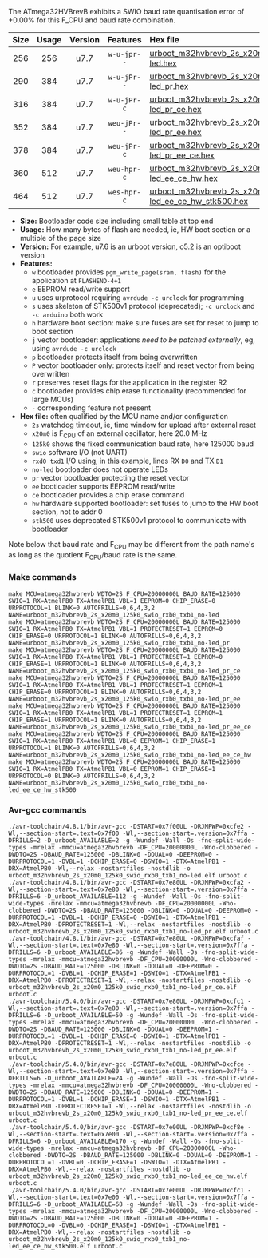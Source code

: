 The ATmega32HVBrevB exhibits a SWIO baud rate quantisation error of +0.00% for this F_CPU and baud rate combination.

|Size|Usage|Version|Features|Hex file|
|:-:|:-:|:-:|:-:|:--|
|256|256|u7.7|`w-u-jpr--`|[urboot_m32hvbrevb_2s_x20m0_125k0_swio_rxb0_txb1_no-led.hex](https://raw.githubusercontent.com/stefanrueger/urboot.hex/main/mcus/atmega32hvbrevb/watchdog_2_s/external_oscillator/20m000000_hz/+125k0_baud/swio_rxb0_txb1/no-led/urboot_m32hvbrevb_2s_x20m0_125k0_swio_rxb0_txb1_no-led.hex)|
|290|384|u7.7|`w-u-jPr--`|[urboot_m32hvbrevb_2s_x20m0_125k0_swio_rxb0_txb1_no-led_pr.hex](https://raw.githubusercontent.com/stefanrueger/urboot.hex/main/mcus/atmega32hvbrevb/watchdog_2_s/external_oscillator/20m000000_hz/+125k0_baud/swio_rxb0_txb1/no-led/urboot_m32hvbrevb_2s_x20m0_125k0_swio_rxb0_txb1_no-led_pr.hex)|
|316|384|u7.7|`w-u-jPr-c`|[urboot_m32hvbrevb_2s_x20m0_125k0_swio_rxb0_txb1_no-led_pr_ce.hex](https://raw.githubusercontent.com/stefanrueger/urboot.hex/main/mcus/atmega32hvbrevb/watchdog_2_s/external_oscillator/20m000000_hz/+125k0_baud/swio_rxb0_txb1/no-led/urboot_m32hvbrevb_2s_x20m0_125k0_swio_rxb0_txb1_no-led_pr_ce.hex)|
|352|384|u7.7|`weu-jPr--`|[urboot_m32hvbrevb_2s_x20m0_125k0_swio_rxb0_txb1_no-led_pr_ee.hex](https://raw.githubusercontent.com/stefanrueger/urboot.hex/main/mcus/atmega32hvbrevb/watchdog_2_s/external_oscillator/20m000000_hz/+125k0_baud/swio_rxb0_txb1/no-led/urboot_m32hvbrevb_2s_x20m0_125k0_swio_rxb0_txb1_no-led_pr_ee.hex)|
|378|384|u7.7|`weu-jPr-c`|[urboot_m32hvbrevb_2s_x20m0_125k0_swio_rxb0_txb1_no-led_pr_ee_ce.hex](https://raw.githubusercontent.com/stefanrueger/urboot.hex/main/mcus/atmega32hvbrevb/watchdog_2_s/external_oscillator/20m000000_hz/+125k0_baud/swio_rxb0_txb1/no-led/urboot_m32hvbrevb_2s_x20m0_125k0_swio_rxb0_txb1_no-led_pr_ee_ce.hex)|
|360|512|u7.7|`weu-hpr-c`|[urboot_m32hvbrevb_2s_x20m0_125k0_swio_rxb0_txb1_no-led_ee_ce_hw.hex](https://raw.githubusercontent.com/stefanrueger/urboot.hex/main/mcus/atmega32hvbrevb/watchdog_2_s/external_oscillator/20m000000_hz/+125k0_baud/swio_rxb0_txb1/no-led/urboot_m32hvbrevb_2s_x20m0_125k0_swio_rxb0_txb1_no-led_ee_ce_hw.hex)|
|464|512|u7.7|`wes-hpr-c`|[urboot_m32hvbrevb_2s_x20m0_125k0_swio_rxb0_txb1_no-led_ee_ce_hw_stk500.hex](https://raw.githubusercontent.com/stefanrueger/urboot.hex/main/mcus/atmega32hvbrevb/watchdog_2_s/external_oscillator/20m000000_hz/+125k0_baud/swio_rxb0_txb1/no-led/urboot_m32hvbrevb_2s_x20m0_125k0_swio_rxb0_txb1_no-led_ee_ce_hw_stk500.hex)|

- **Size:** Bootloader code size including small table at top end
- **Usage:** How many bytes of flash are needed, ie, HW boot section or a multiple of the page size
- **Version:** For example, u7.6 is an urboot version, o5.2 is an optiboot version
- **Features:**
  + `w` bootloader provides `pgm_write_page(sram, flash)` for the application at `FLASHEND-4+1`
  + `e` EEPROM read/write support
  + `u` uses urprotocol requiring `avrdude -c urclock` for programming
  + `s` uses skeleton of STK500v1 protocol (deprecated); `-c urclock` and `-c arduino` both work
  + `h` hardware boot section: make sure fuses are set for reset to jump to boot section
  + `j` vector bootloader: applications *need to be patched externally*, eg, using `avrdude -c urclock`
  + `p` bootloader protects itself from being overwritten
  + `P` vector bootloader only: protects itself and reset vector from being overwritten
  + `r` preserves reset flags for the application in the register R2
  + `c` bootloader provides chip erase functionality (recommended for large MCUs)
  + `-` corresponding feature not present
- **Hex file:** often qualified by the MCU name and/or configuration
  + `2s` watchdog timeout, ie, time window for upload after external reset
  + `x20m0` is F<sub>CPU</sub> of an external oscillator, here 20.0 MHz
  + `125k0` shows the fixed communication baud rate, here 125000 baud
  + `swio` software I/O (not UART)
  + `rxd0 txd1` I/O using, in this example, lines RX `D0` and TX `D1`
  + `no-led` bootloader does not operate LEDs
  + `pr` vector bootloader protecting the reset vector
  + `ee` bootloader supports EEPROM read/write
  + `ce` bootloader provides a chip erase command
  + `hw` hardware supported bootloader: set fuses to jump to the HW boot section, not to addr 0
  + `stk500` uses deprecated STK500v1 protocol to communicate with bootloader


Note below that baud rate and F<sub>CPU</sub> may be different from the path name's as long as the quotient F<sub>CPU</sub>/baud rate is the same.

### Make commands
```
make MCU=atmega32hvbrevb WDTO=2S F_CPU=20000000L BAUD_RATE=125000 SWIO=1 RX=AtmelPB0 TX=AtmelPB1 VBL=1 EEPROM=0 CHIP_ERASE=0 URPROTOCOL=1 BLINK=0 AUTOFRILLS=0,6,4,3,2 NAME=urboot_m32hvbrevb_2s_x20m0_125k0_swio_rxb0_txb1_no-led
make MCU=atmega32hvbrevb WDTO=2S F_CPU=20000000L BAUD_RATE=125000 SWIO=1 RX=AtmelPB0 TX=AtmelPB1 VBL=1 PROTECTRESET=1 EEPROM=0 CHIP_ERASE=0 URPROTOCOL=1 BLINK=0 AUTOFRILLS=0,6,4,3,2 NAME=urboot_m32hvbrevb_2s_x20m0_125k0_swio_rxb0_txb1_no-led_pr
make MCU=atmega32hvbrevb WDTO=2S F_CPU=20000000L BAUD_RATE=125000 SWIO=1 RX=AtmelPB0 TX=AtmelPB1 VBL=1 PROTECTRESET=1 EEPROM=0 CHIP_ERASE=1 URPROTOCOL=1 BLINK=0 AUTOFRILLS=0,6,4,3,2 NAME=urboot_m32hvbrevb_2s_x20m0_125k0_swio_rxb0_txb1_no-led_pr_ce
make MCU=atmega32hvbrevb WDTO=2S F_CPU=20000000L BAUD_RATE=125000 SWIO=1 RX=AtmelPB0 TX=AtmelPB1 VBL=1 PROTECTRESET=1 EEPROM=1 CHIP_ERASE=0 URPROTOCOL=1 BLINK=0 AUTOFRILLS=0,6,4,3,2 NAME=urboot_m32hvbrevb_2s_x20m0_125k0_swio_rxb0_txb1_no-led_pr_ee
make MCU=atmega32hvbrevb WDTO=2S F_CPU=20000000L BAUD_RATE=125000 SWIO=1 RX=AtmelPB0 TX=AtmelPB1 VBL=1 PROTECTRESET=1 EEPROM=1 CHIP_ERASE=1 URPROTOCOL=1 BLINK=0 AUTOFRILLS=0,6,4,3,2 NAME=urboot_m32hvbrevb_2s_x20m0_125k0_swio_rxb0_txb1_no-led_pr_ee_ce
make MCU=atmega32hvbrevb WDTO=2S F_CPU=20000000L BAUD_RATE=125000 SWIO=1 RX=AtmelPB0 TX=AtmelPB1 VBL=0 EEPROM=1 CHIP_ERASE=1 URPROTOCOL=1 BLINK=0 AUTOFRILLS=0,6,4,3,2 NAME=urboot_m32hvbrevb_2s_x20m0_125k0_swio_rxb0_txb1_no-led_ee_ce_hw
make MCU=atmega32hvbrevb WDTO=2S F_CPU=20000000L BAUD_RATE=125000 SWIO=1 RX=AtmelPB0 TX=AtmelPB1 VBL=0 EEPROM=1 CHIP_ERASE=1 URPROTOCOL=0 BLINK=0 AUTOFRILLS=0,6,4,3,2 NAME=urboot_m32hvbrevb_2s_x20m0_125k0_swio_rxb0_txb1_no-led_ee_ce_hw_stk500
```

### Avr-gcc commands
```
./avr-toolchain/4.8.1/bin/avr-gcc -DSTART=0x7f00UL -DRJMPWP=0xcfe2 -Wl,--section-start=.text=0x7f00 -Wl,--section-start=.version=0x7ffa -DFRILLS=2 -D_urboot_AVAILABLE=2 -g -Wundef -Wall -Os -fno-split-wide-types -mrelax -mmcu=atmega32hvbrevb -DF_CPU=20000000L -Wno-clobbered -DWDTO=2S -DBAUD_RATE=125000 -DBLINK=0 -DDUAL=0 -DEEPROM=0 -DURPROTOCOL=1 -DVBL=1 -DCHIP_ERASE=0 -DSWIO=1 -DTX=AtmelPB1 -DRX=AtmelPB0 -Wl,--relax -nostartfiles -nostdlib -o urboot_m32hvbrevb_2s_x20m0_125k0_swio_rxb0_txb1_no-led.elf urboot.c
./avr-toolchain/4.8.1/bin/avr-gcc -DSTART=0x7e80UL -DRJMPWP=0xcfa2 -Wl,--section-start=.text=0x7e80 -Wl,--section-start=.version=0x7ffa -DFRILLS=6 -D_urboot_AVAILABLE=112 -g -Wundef -Wall -Os -fno-split-wide-types -mrelax -mmcu=atmega32hvbrevb -DF_CPU=20000000L -Wno-clobbered -DWDTO=2S -DBAUD_RATE=125000 -DBLINK=0 -DDUAL=0 -DEEPROM=0 -DURPROTOCOL=1 -DVBL=1 -DCHIP_ERASE=0 -DSWIO=1 -DTX=AtmelPB1 -DRX=AtmelPB0 -DPROTECTRESET=1 -Wl,--relax -nostartfiles -nostdlib -o urboot_m32hvbrevb_2s_x20m0_125k0_swio_rxb0_txb1_no-led_pr.elf urboot.c
./avr-toolchain/4.8.1/bin/avr-gcc -DSTART=0x7e80UL -DRJMPWP=0xcfaf -Wl,--section-start=.text=0x7e80 -Wl,--section-start=.version=0x7ffa -DFRILLS=6 -D_urboot_AVAILABLE=86 -g -Wundef -Wall -Os -fno-split-wide-types -mrelax -mmcu=atmega32hvbrevb -DF_CPU=20000000L -Wno-clobbered -DWDTO=2S -DBAUD_RATE=125000 -DBLINK=0 -DDUAL=0 -DEEPROM=0 -DURPROTOCOL=1 -DVBL=1 -DCHIP_ERASE=1 -DSWIO=1 -DTX=AtmelPB1 -DRX=AtmelPB0 -DPROTECTRESET=1 -Wl,--relax -nostartfiles -nostdlib -o urboot_m32hvbrevb_2s_x20m0_125k0_swio_rxb0_txb1_no-led_pr_ce.elf urboot.c
./avr-toolchain/5.4.0/bin/avr-gcc -DSTART=0x7e80UL -DRJMPWP=0xcfc1 -Wl,--section-start=.text=0x7e80 -Wl,--section-start=.version=0x7ffa -DFRILLS=6 -D_urboot_AVAILABLE=50 -g -Wundef -Wall -Os -fno-split-wide-types -mrelax -mmcu=atmega32hvbrevb -DF_CPU=20000000L -Wno-clobbered -DWDTO=2S -DBAUD_RATE=125000 -DBLINK=0 -DDUAL=0 -DEEPROM=1 -DURPROTOCOL=1 -DVBL=1 -DCHIP_ERASE=0 -DSWIO=1 -DTX=AtmelPB1 -DRX=AtmelPB0 -DPROTECTRESET=1 -Wl,--relax -nostartfiles -nostdlib -o urboot_m32hvbrevb_2s_x20m0_125k0_swio_rxb0_txb1_no-led_pr_ee.elf urboot.c
./avr-toolchain/5.4.0/bin/avr-gcc -DSTART=0x7e80UL -DRJMPWP=0xcfce -Wl,--section-start=.text=0x7e80 -Wl,--section-start=.version=0x7ffa -DFRILLS=6 -D_urboot_AVAILABLE=24 -g -Wundef -Wall -Os -fno-split-wide-types -mrelax -mmcu=atmega32hvbrevb -DF_CPU=20000000L -Wno-clobbered -DWDTO=2S -DBAUD_RATE=125000 -DBLINK=0 -DDUAL=0 -DEEPROM=1 -DURPROTOCOL=1 -DVBL=1 -DCHIP_ERASE=1 -DSWIO=1 -DTX=AtmelPB1 -DRX=AtmelPB0 -DPROTECTRESET=1 -Wl,--relax -nostartfiles -nostdlib -o urboot_m32hvbrevb_2s_x20m0_125k0_swio_rxb0_txb1_no-led_pr_ee_ce.elf urboot.c
./avr-toolchain/5.4.0/bin/avr-gcc -DSTART=0x7e00UL -DRJMPWP=0xcf8e -Wl,--section-start=.text=0x7e00 -Wl,--section-start=.version=0x7ffa -DFRILLS=6 -D_urboot_AVAILABLE=170 -g -Wundef -Wall -Os -fno-split-wide-types -mrelax -mmcu=atmega32hvbrevb -DF_CPU=20000000L -Wno-clobbered -DWDTO=2S -DBAUD_RATE=125000 -DBLINK=0 -DDUAL=0 -DEEPROM=1 -DURPROTOCOL=1 -DVBL=0 -DCHIP_ERASE=1 -DSWIO=1 -DTX=AtmelPB1 -DRX=AtmelPB0 -Wl,--relax -nostartfiles -nostdlib -o urboot_m32hvbrevb_2s_x20m0_125k0_swio_rxb0_txb1_no-led_ee_ce_hw.elf urboot.c
./avr-toolchain/5.4.0/bin/avr-gcc -DSTART=0x7e00UL -DRJMPWP=0xcfc1 -Wl,--section-start=.text=0x7e00 -Wl,--section-start=.version=0x7ffa -DFRILLS=6 -D_urboot_AVAILABLE=68 -g -Wundef -Wall -Os -fno-split-wide-types -mrelax -mmcu=atmega32hvbrevb -DF_CPU=20000000L -Wno-clobbered -DWDTO=2S -DBAUD_RATE=125000 -DBLINK=0 -DDUAL=0 -DEEPROM=1 -DURPROTOCOL=0 -DVBL=0 -DCHIP_ERASE=1 -DSWIO=1 -DTX=AtmelPB1 -DRX=AtmelPB0 -Wl,--relax -nostartfiles -nostdlib -o urboot_m32hvbrevb_2s_x20m0_125k0_swio_rxb0_txb1_no-led_ee_ce_hw_stk500.elf urboot.c
```

